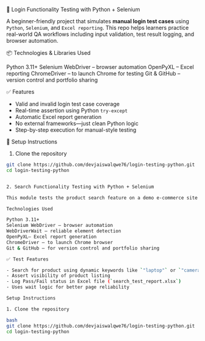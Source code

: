 🧪 Login Functionality Testing with Python + Selenium

A beginner-friendly project that simulates **manual login test cases** using `Python`, `Selenium`, and `Excel reporting`. This repo helps learners practice real-world QA workflows including input validation, test result logging, and browser automation.

📦 Technologies & Libraries Used

Python 3.11+
Selenium WebDriver – browser automation
OpenPyXL – Excel reporting
ChromeDriver – to launch Chrome for testing
Git & GitHub – version control and portfolio sharing

 ✅ Features

- Valid and invalid login test case coverage
- Real-time assertion using Python `try-except`
- Automatic Excel report generation
- No external frameworks—just clean Python logic
- Step-by-step execution for manual-style testing

 🔧 Setup Instructions

 1. Clone the repository

```bash
git clone https://github.com/devjaiswalqwe76/login-testing-python.git
cd login-testing-python


2. Search Functionality Testing with Python + Selenium

This module tests the product search feature on a demo e-commerce site using `Selenium` and logs results using `OpenPyXL`. It simulates how users search for items and helps validate that results appear based on keyword input.

Technologies Used

Python 3.11+
Selenium WebDriver – browser automation
WebDriverWait – reliable element detection
OpenPyXL– Excel report generation
ChromeDriver – to launch Chrome browser
Git & GitHub – for version control and portfolio sharing

✅ Test Features

- Search for product using dynamic keywords like `"laptop"` or `"camera"`
- Assert visibility of product listing
- Log Pass/Fail status in Excel file (`search_test_report.xlsx`)
- Uses wait logic for better page reliability

Setup Instructions

1. Clone the repository

bash
git clone https://github.com/devjaiswalqwe76/login-testing-python.git
cd login-testing-python
